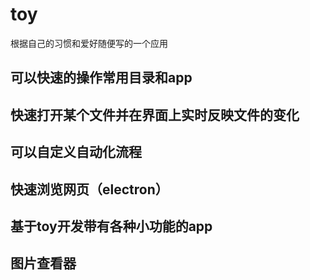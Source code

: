 # toy

根据自己的习惯和爱好随便写的一个应用

## 可以快速的操作常用目录和app

## 快速打开某个文件并在界面上实时反映文件的变化

## 可以自定义自动化流程

## 快速浏览网页（electron）

## 基于toy开发带有各种小功能的app

## 图片查看器
